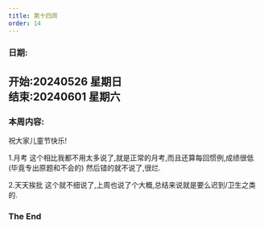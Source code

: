 ```yaml
---
title: 第十四周
order: 14
---
```


### 日期:  
**开始:20240526 星期日**  
**结束:20240601 星期六**  
---

### 本周内容:  

祝大家儿童节快乐!

1.月考
这个相比我都不用太多说了,就是正常的月考,而且还算每回惯例,成绩很低(毕竟专出原题和不会的)
然后错的就不说了,很烂.

2.天天挨批
这个就不细说了,上周也说了个大概,总结来说就是要么迟到/卫生之类的.

### The End
